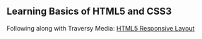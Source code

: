 Learning Basics of HTML5 and CSS3
---------------------------------

Following along with Traversy Media: 
[HTML5 Responsive Layout](https://www.youtube.com/watch?v=Wm6CUkswsNw)
